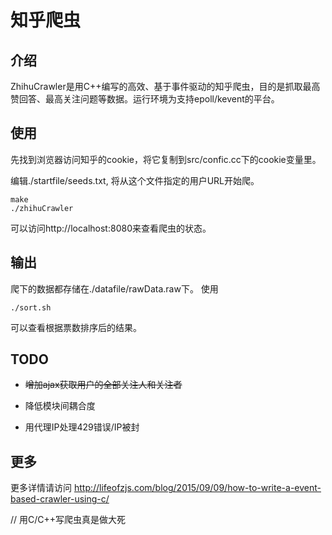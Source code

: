 # 知乎爬虫

## 介绍

ZhihuCrawler是用C++编写的高效、基于事件驱动的知乎爬虫，目的是抓取最高赞回答、最高关注问题等数据。运行环境为支持epoll/kevent的平台。

## 使用

先找到浏览器访问知乎的cookie，将它复制到src/confic.cc下的cookie变量里。

编辑./startfile/seeds.txt, 将从这个文件指定的用户URL开始爬。

    make
    ./zhihuCrawler

可以访问http://localhost:8080来查看爬虫的状态。

## 输出

爬下的数据都存储在./datafile/rawData.raw下。
使用

    ./sort.sh

可以查看根据票数排序后的结果。

## TODO

* ~~增加ajax获取用户的全部关注人和关注者~~

* 降低模块间耦合度

* 用代理IP处理429错误/IP被封

## 更多

更多详情请访问 http://lifeofzjs.com/blog/2015/09/09/how-to-write-a-event-based-crawler-using-c/

// 用C/C++写爬虫真是做大死
